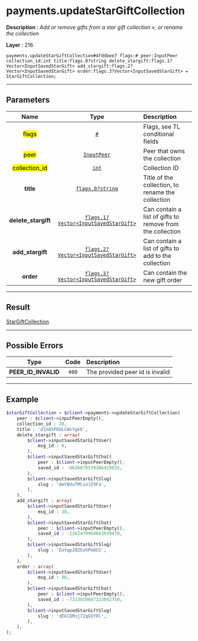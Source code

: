 # payments.updateStarGiftCollection

**Description** : *Add or remove gifts from a star gift collection &raquo;, or rename the collection*

**Layer** : 216

```tl
payments.updateStarGiftCollection#4fddbee7 flags:# peer:InputPeer collection_id:int title:flags.0?string delete_stargift:flags.1?Vector<InputSavedStarGift> add_stargift:flags.2?Vector<InputSavedStarGift> order:flags.3?Vector<InputSavedStarGift> = StarGiftCollection;
```

---

## Parameters

| Name | Type | Description |
| :---: | :---: | :--- |
| <mark>flags</mark> | [`#`](type/#) | Flags, see TL conditional fields |
| <mark>peer</mark> | [`InputPeer`](type/InputPeer) | Peer that owns the collection |
| <mark>collection_id</mark> | [`int`](type/int) | Collection ID |
| **title** | [`flags.0?string`](type/string) | Title of the collection, to rename the collection |
| **delete_stargift** | [`flags.1?Vector<InputSavedStarGift>`](type/InputSavedStarGift) | Can contain a list of gifts to remove from the collection |
| **add_stargift** | [`flags.2?Vector<InputSavedStarGift>`](type/InputSavedStarGift) | Can contain a list of gifts to add to the collection |
| **order** | [`flags.3?Vector<InputSavedStarGift>`](type/InputSavedStarGift) | Can contain the new gift order |

---

## Result

[StarGiftCollection](type/StarGiftCollection)

---

## Possible Errors

| Type | Code | Description |
| :---: | :---: | :--- |
| **PEER_ID_INVALID** | `400` | The provided peer id is invalid |

---

## Example

```php
$starGiftCollection = $client->payments->updateStarGiftCollection(
	peer : $client->inputPeerEmpty(),
	collection_id : 28,
	title : 'd1h85POULCWsYgkb',
	delete_stargift : array(
		$client->inputSavedStarGiftUser(
			msg_id : 0,
		),
		$client->inputSavedStarGiftChat(
			peer : $client->inputPeerEmpty(),
			saved_id : -8626870539286419825,
		),
		$client->inputSavedStarGiftSlug(
			slug : 'AmYBduTMCioJZ9Fa',
		),
	),
	add_stargift : array(
		$client->inputSavedStarGiftUser(
			msg_id : 38,
		),
		$client->inputSavedStarGiftChat(
			peer : $client->inputPeerEmpty(),
			saved_id : -1262470964043039479,
		),
		$client->inputSavedStarGiftSlug(
			slug : 'EoYqp2NZGshPm8O1',
		),
	),
	order : array(
		$client->inputSavedStarGiftUser(
			msg_id : 96,
		),
		$client->inputSavedStarGiftChat(
			peer : $client->inputPeerEmpty(),
			saved_id : -7213020667223642710,
		),
		$client->inputSavedStarGiftSlug(
			slug : 'dEkCDMsj72qGSY0l',
		),
	),
);
```